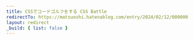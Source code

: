 ```yaml
---
title: CSSでコードゴルフをする CSS Battle
redirectTo: https://matsuoshi.hatenablog.com/entry/2024/02/12/000000
layout: redirect
_build: { list: false }
---
```


